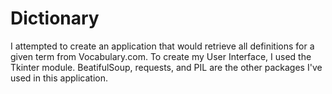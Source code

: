 # Dictionary
I attempted to create an application that would retrieve all definitions for a given term from Vocabulary.com.
To create my User Interface, I used the Tkinter module. BeatifulSoup, requests, and PIL are the other packages I've used in this application.
